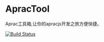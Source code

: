# ApracTool
Aprac工具箱,让你的apracjs开发之旅方便快捷。

[![Build Status](https://www.travis-ci.org/SilkageNet/ApracTool.svg?branch=master)](https://www.travis-ci.org/SilkageNet/ApracTool)
